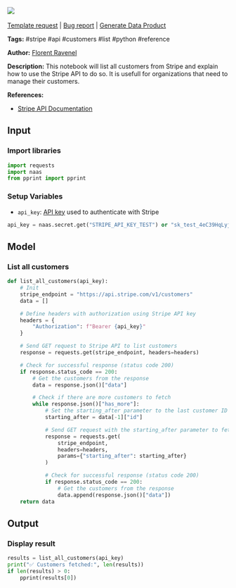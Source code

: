 <a href="https://app.naas.ai/user-redirect/naas/downloader?url=https://raw.githubusercontent.com/jupyter-naas/awesome-notebooks/master/Stripe/Stripe_List_all_customers.ipynb" target="_parent"><img src="https://naasai-public.s3.eu-west-3.amazonaws.com/open_in_naas.svg"/></a><br><br><a href="https://github.com/jupyter-naas/awesome-notebooks/issues/new?assignees=&labels=&template=template-request.md&title=Tool+-+Action+of+the+notebook+">Template request</a> | <a href="https://github.com/jupyter-naas/awesome-notebooks/issues/new?assignees=&labels=bug&template=bug_report.md&title=Stripe+-+List+all+customers:+Error+short+description">Bug report</a> | <a href="https://app.naas.ai/user-redirect/naas/downloader?url=https://raw.githubusercontent.com/jupyter-naas/awesome-notebooks/master/Naas/Naas_Start_data_product.ipynb" target="_parent">Generate Data Product</a>

**Tags:** #stripe #api #customers #list #python #reference

**Author:** [Florent Ravenel](https://www.linkedin.com/in/florent-ravenel)

**Description:** This notebook will list all customers from Stripe and explain how to use the Stripe API to do so. It is usefull for organizations that need to manage their customers.

**References:**
- [Stripe API Documentation](https://stripe.com/docs/api/customers/list)

## Input

### Import libraries


```python
import requests
import naas
from pprint import pprint
```

### Setup Variables
- `api_key`: [API key](https://stripe.com/docs/keys) used to authenticate with Stripe


```python
api_key = naas.secret.get("STRIPE_API_KEY_TEST") or "sk_test_4eC39HqLyjWDarjtT1zdp7dc"
```

## Model

### List all customers


```python
def list_all_customers(api_key):
    # Init
    stripe_endpoint = "https://api.stripe.com/v1/customers"
    data = []

    # Define headers with authorization using Stripe API key
    headers = {
        "Authorization": f"Bearer {api_key}"
    }

    # Send GET request to Stripe API to list customers
    response = requests.get(stripe_endpoint, headers=headers)

    # Check for successful response (status code 200)
    if response.status_code == 200:
        # Get the customers from the response
        data = response.json()["data"]

        # Check if there are more customers to fetch
        while response.json()["has_more"]:
            # Set the starting_after parameter to the last customer ID from the previous response
            starting_after = data[-1]["id"]

            # Send GET request with the starting_after parameter to fetch the next set of customers
            response = requests.get(
                stripe_endpoint,
                headers=headers,
                params={"starting_after": starting_after}
            )

            # Check for successful response (status code 200)
            if response.status_code == 200:
                # Get the customers from the response
                data.append(response.json()["data"])
    return data
```

## Output

### Display result


```python
results = list_all_customers(api_key)
print("✅ Customers fetched:", len(results))
if len(results) > 0:
    pprint(results[0])
```
